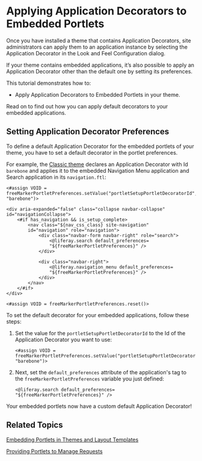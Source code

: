 # Applying Application Decorators to Embedded Portlets [](id=applying-application-decorators-to-embedded-portlets)

Once you have installed a theme that contains Application Decorators, site 
administrators can apply them to an application instance by selecting the 
Application Decorator in the Look and Feel Configuration dialog.

If your theme contains embedded applications, it’s also possible to apply an 
Application Decorator other than the default one by setting its preferences.

This tutorial demonstrates how to:

- Apply Application Decorators to Embedded Portlets in your theme.

Read on to find out how you can apply default decorators to your embedded 
applications.

## Setting Application Decorator Preferences [](id=setting-application-decorator-preferences)

To define a default Application Decorator for the embedded portlets of your
theme, you have to set a default decorator in the portlet preferences.

For example, the [Classic theme](https://github.com/liferay/liferay-portal/blob/master/modules/apps/foundation/frontend-theme/frontend-theme-classic-web/src/main/resources/META-INF/resources/classic/_diffs/templates/navigation.ftl) 
declares an Application Decorator with Id `barebone` and applies it to the 
embedded Navigation Menu application and Search application in its 
`navigation.ftl`:

    <#assign VOID = 
    freeMarkerPortletPreferences.setValue("portletSetupPortletDecoratorId", 
    "barebone")>

    <div aria-expanded="false" class="collapse navbar-collapse" 
    id="navigationCollapse">
	    <#if has_navigation && is_setup_complete>
		    <nav class="${nav_css_class} site-navigation" 
		    id="navigation" role="navigation">
			    <div class="navbar-form navbar-right" role="search">
				    <@liferay.search default_preferences=
				    "${freeMarkerPortletPreferences}" />
			    </div>

			    <div class="navbar-right">
				    <@liferay.navigation_menu default_preferences=
				    "${freeMarkerPortletPreferences}" />
			    </div>
		    </nav>
	    </#if>
    </div>

    <#assign VOID = freeMarkerPortletPreferences.reset()>

To set the default decorator for your embedded applications, follow these steps:

1.  Set the value for the `portletSetupPortletDecoratorId` to the Id of the 
    Application Decorator you want to use:

        <#assign VOID = 
        freeMarkerPortletPreferences.setValue("portletSetupPortletDecoratorId", 
        "barebone")> 

2.  Next, set the `default_preferences` attribute of the application's tag to
    the `freeMarkerPortletPreferences` variable you just defined:
    
        <@liferay.search default_preferences= "${freeMarkerPortletPreferences}" />

Your embedded portlets now have a custom default Application Decorator!

## Related Topics [](id=related-topics)

[Embedding Portlets in Themes and Layout Templates](/develop/tutorials/-/knowledge_base/7-0/embedding-portlets-in-themes-and-layout-templates)

[Providing Portlets to Manage Requests](/develop/tutorials/-/knowledge_base/7-0/providing-portlets-to-manage-requests)
